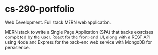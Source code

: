 # cs-290-portfolio
Web Development. Full stack MERN web application.

MERN stack to write a Single Page Application (SPA) that tracks exercises completed by the user. 
React for the front-end UI, along with a REST API using Node and Express for the back-end web service with MongoDB for persistence.
